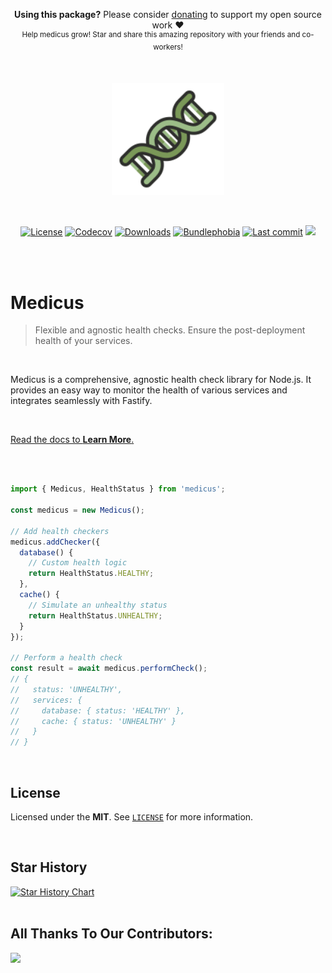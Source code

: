 <p align="center">
   <b>Using this package?</b> Please consider <a href="https://github.com/sponsors/arthurfiorette" target="_blank">donating</a> to support my open source work ❤️
  <br />
  <sup>
   Help medicus grow! Star and share this amazing repository with your friends and co-workers!
  </sup>
</p>

<br />

<p align="center" title="Medicus's logo">
  <a href="https://medicus.js.org" target="_blank" rel="noopener noreferrer">
    <img src="docs/public/medicus.svg" width="180" alt="Medicus logo" />
  </a>
</p>

<br />

<p align="center">
  <a title="MIT license" target="_blank" href="https://github.com/arthurfiorette/medicus/blob/main/LICENSE"><img alt="License" src="https://img.shields.io/github/license/arthurfiorette/medicus?color=bfb434"></a>
  <a title="Codecov" target="_blank" href="https://app.codecov.io/gh/arthurfiorette/medicus"><img alt="Codecov" src="https://img.shields.io/codecov/c/github/arthurfiorette/medicus?token=ML0KGCU0VM&color=d2a72d"></a>
  <a title="NPM Package" target="_blank" href="https://www.npmjs.com/package/medicus"><img alt="Downloads" src="https://img.shields.io/npm/dw/medicus?style=flat&color=de8f2e"></a>
  <a title="Bundle size" target="_blank" href="https://bundlephobia.com/package/medicus"><img alt="Bundlephobia" src="https://img.shields.io/bundlephobia/minzip/medicus/latest?style=flat&color=e87430"></a>
  <a title="Last Commit" target="_blank" href="https://github.com/arthurfiorette/medicus/commits/main"><img alt="Last commit" src="https://img.shields.io/github/last-commit/arthurfiorette/medicus?color=f15633"></a>
  <a title="Blazingly fast" target="_blank" href="https://twitter.com/acdlite/status/974390255393505280"><img src="https://img.shields.io/badge/blazingly-fast-fa3737"/></a>
  
</p>

<br />
<br />

# Medicus

> Flexible and agnostic health checks. Ensure the post-deployment health of your services.

<br />

Medicus is a comprehensive, agnostic health check library for Node.js. It provides an easy way to monitor the health of various services and integrates seamlessly with Fastify.

<br />

[Read the docs to **Learn More**.](https://arthur.run/medicus)

<br />
<br />

```ts
import { Medicus, HealthStatus } from 'medicus';

const medicus = new Medicus();

// Add health checkers
medicus.addChecker({
  database() {
    // Custom health logic
    return HealthStatus.HEALTHY;
  },
  cache() {
    // Simulate an unhealthy status
    return HealthStatus.UNHEALTHY;
  }
});

// Perform a health check
const result = await medicus.performCheck();
// {
//   status: 'UNHEALTHY',
//   services: {
//     database: { status: 'HEALTHY' },
//     cache: { status: 'UNHEALTHY' }
//   }
// }
```

<br />

## License

Licensed under the **MIT**. See [`LICENSE`](LICENSE) for more information.

<br />

## Star History

<a href="https://star-history.com/#arthurfiorette/medicus&Date">
  <picture>
    <source media="(prefers-color-scheme: dark)" srcset="https://api.star-history.com/svg?repos=arthurfiorette/medicus&type=Date&theme=dark" />
    <source media="(prefers-color-scheme: light)" srcset="https://api.star-history.com/svg?repos=arthurfiorette/medicus&type=Date" />
    <img alt="Star History Chart" src="https://api.star-history.com/svg?repos=arthurfiorette/medicus&type=Date" />
  </picture>
</a>

<br />
<br />

## All Thanks To Our Contributors:

<a href="https://github.com/arthurfiorette/medicus/graphs/contributors">
  <img src="https://contrib.rocks/image?repo=arthurfiorette/medicus" />
</a>

<br />
